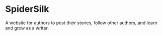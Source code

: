 SpiderSilk
==========

A website for authors to post their stories, follow other authors, and learn and grow as a writer.
